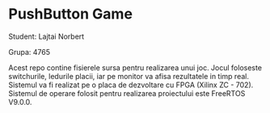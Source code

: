 # PushButton Game

Student: Lajtai Norbert

Grupa: 4765

Acest repo contine fisierele sursa pentru realizarea unui joc. Jocul foloseste switchurile, ledurile placii, iar pe monitor va afisa rezultatele in timp real. Sistemul va fi realizat pe o placa de dezvoltare cu FPGA (Xilinx ZC - 702). Sistemul de operare folosit pentru realizarea proiectului este FreeRTOS V9.0.0.
